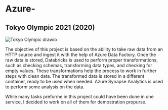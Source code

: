 # Azure-

## Tokyo Olympic 2021 (2020)


![Tokyo Olympic drawio](https://github.com/anezm12/Azure-/assets/101163640/7f16aba1-270b-4dd1-b43c-ecccc2d9e88e)

The objective of this project is based on the ability to take raw data from an HTTP source and ingest it with the help of Azure Data Factory. Once the raw data is stored, Databricks is used to perform proper transformations, such as checking schemas, transforming data types, and checking for empty values. These transformations help the process to work in further steps with clean data. The transformed data is stored in a different container, ready to be used when needed. Azure Synapse Analytics is used to perform some analysis on the data.

While many tasks preforme in this project could have been done in one service, I decided to work on all of them for demostration propurse.
